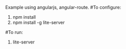 Example using angularjs, angular-route.
#To configure:
  1. npm install
  2. npm install -g lite-server

#To run:
  1. lite-server
